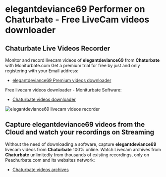 # elegantdeviance69 Performer on Chaturbate - Free LiveCam videos downloader

## Chaturbate Live Videos Recorder

Monitor and record livecam videos of **elegantdeviance69** from **Chaturbate** with Moniturbate.com
Get a premium trial for free by just and only registering with your Email address:
* [elegantdeviance69 Premium videos downloader](https://moniturbate.com/request-demo-licence-key.html)

Free livecam videos downloader - Moniturbate Software:
* [Chaturbate videos downloader](https://moniturbate.com/moniturbate-download-software.html)

![elegantdeviance69 livecam videos recorder](https://peachurnet.com/templates/moniturbate-software.png)


## Capture elegantdeviance69 videos from the Cloud and watch your recordings on Streaming

Without the need of downloading a software, capture **elegantdeviance69** livecam videos from **Chaturbate** 100% online.
Watch Livecam archives from **Chaturbate** unlimitedly from thousands of existing recordings, only on Peachurbate.com and its websites network:
* [Chaturbate videos archives](https://peachurnet.com/)